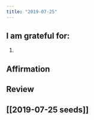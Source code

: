 ```yaml
---
title: "2019-07-25"
---
```

## I am grateful for:
1. 

## Affirmation

## Review



## [[2019-07-25 seeds]]
